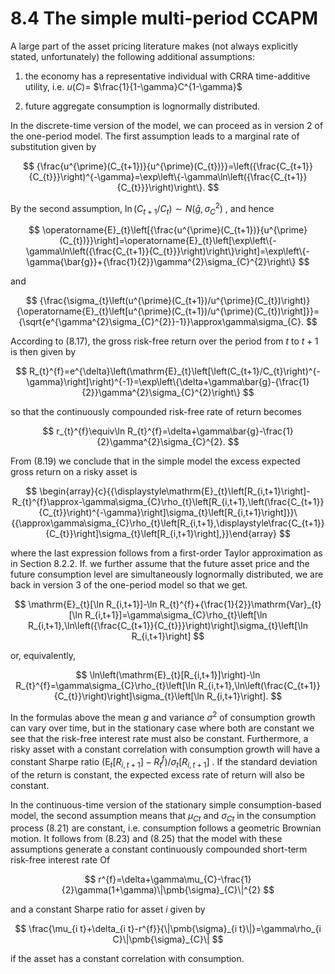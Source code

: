# 8.4 The simple multi-period CCAPM  

A large part of the asset pricing literature makes (not always explicitly stated, unfortunately) the following additional assumptions:  

1. the economy has a representative individual with CRRA time-additive utility, i.e. $u(C)=$ $\frac{1}{1-\gamma}C^{1-\gamma}$  

2. future aggregate consumption is lognormally distributed.  

In the discrete-time version of the model, we can proceed as in version 2 of the one-period model. The first assumption leads to a marginal rate of substitution given by  

$$
{\frac{u^{\prime}(C_{t+1})}{u^{\prime}(C_{t})}}=\left({\frac{C_{t+1}}{C_{t}}}\right)^{-\gamma}=\exp\left\{-\gamma\ln\left({\frac{C_{t+1}}{C_{t}}}\right)\right\}.
$$  

By the second assumption, $\ln\left(C_{t+1}/C_{t}\right)\sim N(\bar{g},\sigma_{C}^{2})$ , and hence  

$$
\operatorname{E}_{t}\left[{\frac{u^{\prime}(C_{t+1})}{u^{\prime}(C_{t})}}\right]=\operatorname{E}_{t}\left[\exp\left\{-\gamma\ln\left({\frac{C_{t+1}}{C_{t}}}\right)\right\}\right]=\exp\left\{-\gamma{\bar{g}}+{\frac{1}{2}}\gamma^{2}\sigma_{C}^{2}\right\}
$$  

and  

$$
{\frac{\sigma_{t}\left(u^{\prime}(C_{t+1})/u^{\prime}(C_{t})\right)}{\operatorname{E}_{t}\left[u^{\prime}(C_{t+1})/u^{\prime}(C_{t})\right]}}={\sqrt{e^{\gamma^{2}\sigma_{C}^{2}}-1}}\approx\gamma\sigma_{C}.
$$  

According to (8.17), the gross risk-free return over the period from $t$ to $t+1$ is then given by  

$$
R_{t}^{f}=e^{\delta}\left(\mathrm{E}_{t}\left[\left(C_{t+1}/C_{t}\right)^{-\gamma}\right]\right)^{-1}=\exp\left\{\delta+\gamma\bar{g}-{\frac{1}{2}}\gamma^{2}\sigma_{C}^{2}\right\}
$$  

so that the continuously compounded risk-free rate of return becomes  

$$
r_{t}^{f}\equiv\ln R_{t}^{f}=\delta+\gamma\bar{g}-\frac{1}{2}\gamma^{2}\sigma_{C}^{2}.
$$  

From (8.19) we conclude that in the simple model the excess expected gross return on a risky asset is  

$$
\begin{array}{c}{{\displaystyle\mathrm{E}_{t}\left[R_{i,t+1}\right]-R_{t}^{f}\approx-\gamma\sigma_{C}\rho_{t}\left[R_{i,t+1},\left(\frac{C_{t+1}}{C_{t}}\right)^{-\gamma}\right]\sigma_{t}\left[R_{i,t+1}\right]}}\ {{\approx\gamma\sigma_{C}\rho_{t}\left[R_{i,t+1},\displaystyle\frac{C_{t+1}}{C_{t}}\right]\sigma_{t}\left[R_{i,t+1}\right],}}\end{array}
$$  

where the last expression follows from a first-order Taylor approximation as in Section 8.2.2. If. we further assume that the future asset price and the future consumption level are simultaneously lognormally distributed, we are back in version 3 of the one-period model so that we get.  

$$
\mathrm{E}_{t}[\ln R_{i,t+1}]-\ln R_{t}^{f}+{\frac{1}{2}}\mathrm{Var}_{t}[\ln R_{i,t+1}]=\gamma\sigma_{C}\rho_{t}\left[\ln R_{i,t+1},\ln\left({\frac{C_{t+1}}{C_{t}}}\right)\right]\sigma_{t}\left[\ln R_{i,t+1}\right]
$$  

or, equivalently,  

$$
\ln\left(\mathrm{E}_{t}[R_{i,t+1}]\right)-\ln R_{t}^{f}=\gamma\sigma_{C}\rho_{t}\left[\ln R_{i,t+1},\ln\left(\frac{C_{t+1}}{C_{t}}\right)\right]\sigma_{t}\left[\ln R_{i,t+1}\right].
$$  

In the formulas above the mean $g$ and variance $\sigma^{2}$ of consumption growth can vary over time, but in the stationary case where both are constant we see that the risk-free interest rate must also be constant. Furthermore, a risky asset with a constant correlation with consumption growth will have a constant Sharpe ratio $\left(\mathrm{E}_{t}\left[R_{i,t+1}\right]-R_{t}^{f}\right)/\sigma_{t}[R_{i,t+1}]$ . If the standard deviation of the return is constant, the expected excess rate of return will also be constant.  

In the continuous-time version of the stationary simple consumption-based model, the second assumption means that $\mu_{C t}$ and $\sigma_{C t}$ in the consumption process (8.21) are constant, i.e. consumption follows a geometric Brownian motion. It follows from (8.23) and (8.25) that the model with these assumptions generate a constant continuously compounded short-term risk-free interest rate Of  

$$
r^{f}=\delta+\gamma\mu_{C}-\frac{1}{2}\gamma(1+\gamma)\|\pmb{\sigma}_{C}\|^{2}
$$  

and a constant Sharpe ratio for asset $i$ given by  

$$
\frac{\mu_{i t}+\delta_{i t}-r^{f}}{\|\pmb{\sigma}_{i t}\|}=\gamma\rho_{i C}\|\pmb{\sigma}_{C}\|
$$  

if the asset has a constant correlation with consumption.  
